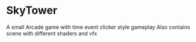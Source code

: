# SkyTower
A small Arcade game with time event clicker style gameplay
Also contains scene with different shaders and vfx
